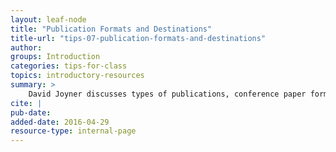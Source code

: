 ```yaml
---
layout: leaf-node
title: "Publication Formats and Destinations"
title-url: "tips-07-publication-formats-and-destinations"
author: 
groups: Introduction
categories: tips-for-class
topics: introductory-resources
summary: >
    David Joyner discusses types of publications, conference paper formats, and paper content. Some conferences are also listed, but may be dated, and the list is not comprehensive.
cite: |
pub-date: 
added-date: 2016-04-29
resource-type: internal-page
---
```


